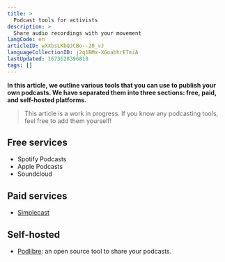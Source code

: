 ```yaml
---
title: >
  Podcast tools for activists
description: >
  Share audio recordings with your movement
langCode: en
articleID: wXXbsLKbQJCBo--20_vJ
languageCollectionID: j2q1BMx-XGoabhrE7miA
lastUpdated: 1673628396818
tags: []
---
```


**In this article, we outline various tools that you can use to publish your own podcasts. We have separated them into three sections: free, paid, and self-hosted platforms.**

> This article is a work in progress. If you know any podcasting tools, feel free to add them yourself!

## Free services

-   Spotify Podcasts
-   Apple Podcasts
-   Soundcloud

## Paid services

-   [Simplecast](https://simplecast.com/features-pricing/)

## Self-hosted

-   [Podlibre](https://podlibre.org/castopod-an-open-source-podcast-hosting-service/): an open source tool to share your podcasts.